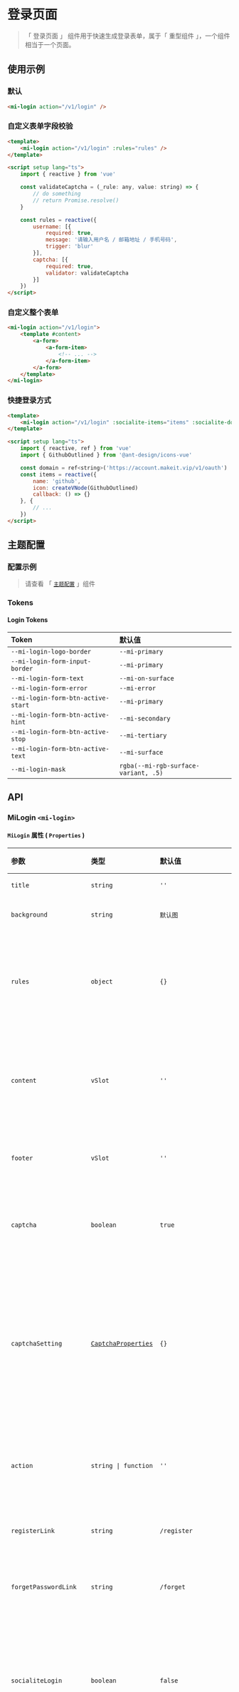 # 登录页面

> 「 登录页面 」 组件用于快速生成登录表单，属于「 重型组件 」，一个组件相当于一个页面。

## 使用示例

### 默认

```html
<mi-login action="/v1/login" />
```

### 自定义表单字段校验

```html
<template>
    <mi-login action="/v1/login" :rules="rules" />
</template>

<script setup lang="ts">
    import { reactive } from 'vue'

    const validateCaptcha = (_rule: any, value: string) => {
        // do something
        // return Promise.resolve()
    }

    const rules = reactive({
        username: [{
            required: true,
            message: '请输入用户名 / 邮箱地址 / 手机号码',
            trigger: 'blur'
        }],
        captcha: [{
            required: true,
            validator: validateCaptcha
        }]
    })
</script>
```

### 自定义整个表单

```html
<mi-login action="/v1/login">
    <template #content>
        <a-form>
            <a-form-item>
                <!-- ... -->
            </a-form-item>
        </a-form>
    </template>
</mi-login>
```

### 快捷登录方式

```html
<template>
    <mi-login action="/v1/login" :socialite-items="items" :socialite-domain="domain" />
</template>

<script setup lang="ts">
    import { reactive, ref } from 'vue'
    import { GithubOutlined } from '@ant-design/icons-vue'

    const domain = ref<string>('https://account.makeit.vip/v1/oauth')
    const items = reactive({
        name: 'github',
        icon: createVNode(GithubOutlined)
        callback: () => {}
    }, {
        // ...
    })
</script>
```

## 主题配置

### 配置示例

> 请查看 「 [`主题配置`](../theme/README.md) 」组件

### Tokens

#### Login Tokens

| Token | 默认值
| :---- | :----
| `--mi-login-logo-border` | `--mi-primary`
| `--mi-login-form-input-border` | `--mi-primary`
| `--mi-login-form-text` | `--mi-on-surface`
| `--mi-login-form-error` | `--mi-error`
| `--mi-login-form-btn-active-start` | `--mi-primary`
| `--mi-login-form-btn-active-hint` | `--mi-secondary`
| `--mi-login-form-btn-active-stop` | `--mi-tertiary`
| `--mi-login-form-btn-active-text` | `--mi-surface`
| `--mi-login-mask` | `rgba(--mi-rgb-surface-variant, .5)`

## API

### MiLogin `<mi-login>`

#### `MiLogin` 属性 ( `Properties` )

| 参数 | 类型 | 默认值 | 说明
| :---- | :---- | :---- | :----
| `title` | `string` | `''` | 标题
| `background` | `string` | `默认图` | 背景图
| `rules` | `object` | `{}` | 表单自定义校验规则
| `content` | `vSlot` | `''` | 自定义表单内容区域
| `footer` | `vSlot` | `''` | 自定义页脚
| `captcha` | `boolean` | `true` | 是否开启验证码
| `captchaSetting` | [`CaptchaProperties`](../captcha/README.md) | `{}` | 验证码配置 ( 开启验证码后有效 )
| `action` | `string \| function` | `''` | 登录动作 ( 必填 )
| `registerLink` | `string` | `/register` | 注册链接
| `forgetPasswordLink` | `string` | `/forget` | 忘记密码链接
| `socialiteLogin` | `boolean` | `false` | 是否是社会化登录的状态
| `socialiteLoginDomain` | `string` | `https://account.makeit.vip/v1/oauth` | 社会化登录跳转链接
| `socialiteItems` | [`DropdownItem`](../dropdown/README.md) | `[]` | 社会化登录下拉选项

#### `MiLogin` 事件 ( `Events` )

| 方法 | 返回值 | 说明
| :---- | :---- | :----
| `captchaInit` | *None* | 验证码初始化后的回调事件
| `captchaChecked` | *None* | 验证码弹窗开启前的校验回调事件
| `captchaSuccess` | *None* | 验证码校验成功后的回调事件
| `afterLogin` | *None* | 登录成功后的回调事件

### MiLoginSocialite `<mi-login-socialite>`

#### `MiLoginSocialite` 属性 ( `Properties` )

| 参数 | 类型 | 默认值 | 说明
| :---- | :---- | :---- | :----
| `tip` | `string` | `快捷登录方式` | 提示文案
| `domain` | `string` | `''` | 社会化登录跳转链接
| `items` | [`DropdownItem`](../dropdown/README.md) | `[]` | 下拉选项

